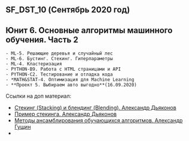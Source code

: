 ## SF_DST_10 (Сентябрь 2020 год)
## Юнит 6. Основные алгоритмы машинного обучения. Часть 2
    - ML-5. Решающие деревья и случайный лес
    - ML-6. Бустинг. Стекинг. Гиперпараметры
    - ML-4. Кластеризация
    - PYTHON-B9. Работа с HTML страницами и API
    - PYTHON-C2. Тестирование и отладка кода
    - *MATH&STAT-4. Оптимизация для Machine Learning
    - **Проект 5. Выбираем авто выгодно**(16.09.2020)

Ссылки на доп материал:
- [Cтекинг (Stacking) и блендинг (Blending). Александр Дьяконов](https://dyakonov.org/2017/03/10/cтекинг-stacking-и-блендинг-blending/ 'Полезная статья для понимания стекинга')
- [Пример стекинга. Александр Дьяконов](https://github.com/Dyakonov/ml_hacks/blob/master/dj_stacking.ipynb)
- [Методы ансамблирования обучающихся алгоритмов. Александр Гущин](http://www.machinelearning.ru/wiki/images/5/56/Guschin2015Stacking.pdf 'Ещё не читал, но планирую')
- []()